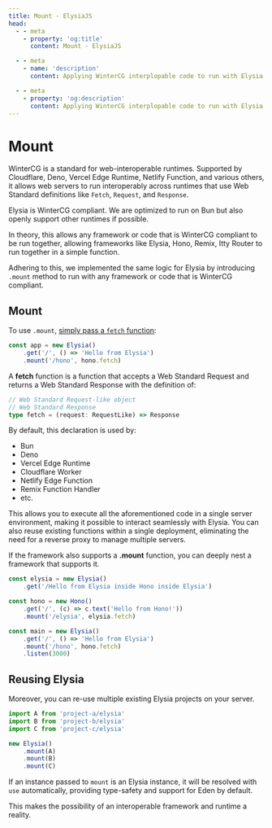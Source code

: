 ```yaml
---
title: Mount - ElysiaJS
head:
  - - meta
    - property: 'og:title'
      content: Mount - ElysiaJS

  - - meta
    - name: 'description'
      content: Applying WinterCG interplopable code to run with Elysia or vice-versa.

  - - meta
    - property: 'og:description'
      content: Applying WinterCG interplopable code to run with Elysia or vice-versa.
---
```


# Mount
WinterCG is a standard for web-interoperable runtimes. Supported by Cloudflare, Deno, Vercel Edge Runtime, Netlify Function, and various others, it allows web servers to run interoperably across runtimes that use Web Standard definitions like `Fetch`, `Request`, and `Response`.

Elysia is WinterCG compliant. We are optimized to run on Bun but also openly support other runtimes if possible.

In theory, this allows any framework or code that is WinterCG compliant to be run together, allowing frameworks like Elysia, Hono, Remix, Itty Router to run together in a simple function.

Adhering to this, we implemented the same logic for Elysia by introducing `.mount` method to run with any framework or code that is WinterCG compliant.

## Mount
To use `.mount`, [simply pass a `fetch` function](https://twitter.com/saltyAom/status/1684786233594290176):
```ts
const app = new Elysia()
    .get('/', () => 'Hello from Elysia')
    .mount('/hono', hono.fetch)
```

A **fetch** function is a function that accepts a Web Standard Request and returns a Web Standard Response with the definition of:
```ts
// Web Standard Request-like object
// Web Standard Response
type fetch = (request: RequestLike) => Response
```

By default, this declaration is used by:
- Bun
- Deno
- Vercel Edge Runtime
- Cloudflare Worker
- Netlify Edge Function
- Remix Function Handler
- etc.

This allows you to execute all the aforementioned code in a single server environment, making it possible to interact seamlessly with Elysia. You can also reuse existing functions within a single deployment, eliminating the need for a reverse proxy to manage multiple servers.

If the framework also supports a **.mount** function, you can deeply nest a framework that supports it.
```ts
const elysia = new Elysia()
    .get('/Hello from Elysia inside Hono inside Elysia')

const hono = new Hono()
    .get('/', (c) => c.text('Hello from Hono!'))
    .mount('/elysia', elysia.fetch)

const main = new Elysia()
    .get('/', () => 'Hello from Elysia')
    .mount('/hono', hono.fetch)
    .listen(3000)
```

## Reusing Elysia
Moreover, you can re-use multiple existing Elysia projects on your server.

```ts
import A from 'project-a/elysia'
import B from 'project-b/elysia'
import C from 'project-c/elysia'

new Elysia()
    .mount(A)
    .mount(B)
    .mount(C)
```

If an instance passed to `mount` is an Elysia instance, it will be resolved with `use` automatically, providing type-safety and support for Eden by default.

This makes the possibility of an interoperable framework and runtime a reality.
